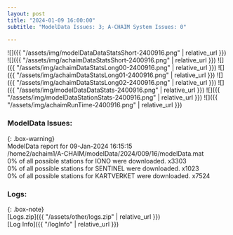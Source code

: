 ```yaml
---
layout: post
title: "2024-01-09 16:00:00"
subtitle: "ModelData Issues: 3; A-CHAIM System Issues: 0"

---
```


![]({{ "/assets/img/modelDataDataStatsShort-2400916.png" | relative_url }})
![]({{ "/assets/img/achaimDataStatsShort-2400916.png" | relative_url }})
![]({{ "/assets/img/achaimDataStatsLong00-2400916.png" | relative_url }})
![]({{ "/assets/img/achaimDataStatsLong01-2400916.png" | relative_url }})
![]({{ "/assets/img/achaimDataStatsLong02-2400916.png" | relative_url }})
![]({{ "/assets/img/modelDataDataStats-2400916.png" | relative_url }})
![]({{ "/assets/img/modelDataStationStats-2400916.png" | relative_url }})
![]({{ "/assets/img/achaimRunTime-2400916.png" | relative_url }})


### ModelData Issues:  
  
{: .box-warning}  
 ModelData report for 09-Jan-2024 16:15:15   
 /home2/achaim1/A-CHAIM/modelData/2024/009/16/modelData.mat   
 0% of all possible stations for IONO were downloaded. x3303   
 0% of all possible stations for SENTINEL were downloaded. x1023   
 0% of all possible stations for KARTVERKET were downloaded. x7524   
  


### Logs:  
  
{: .box-note}  
[Logs.zip]({{ "/assets/other/logs.zip" | relative_url }})  
[Log Info]({{ "/logInfo" | relative_url }})  
